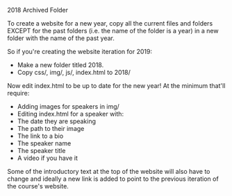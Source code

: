 2018 Archived Folder


To create a website for a new year, copy all the current files and folders EXCEPT for 
the past folders (i.e. the name of the folder is a year) in a new folder with the name of the 
past year.

So if you're creating the website iteration for 2019:
- Make a new folder titled 2018.
- Copy css/, img/, js/, index.html to 2018/

Now edit index.html to be up to date for the new year! At the minimum that'll require:
- Adding images for speakers in img/
- Editing index.html for a speaker with:
 - The date they are speaking
 - The path to their image
 - The link to a bio
 - The speaker name 
 - The speaker title 
 - A video if you have it 

Some of the introductory text at the top of the website will
also have to change and ideally a new link is added to point
to the previous iteration of the course's website.
